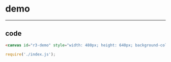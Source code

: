 # demo

-----

## code

```html
<canvas id="r3-demo" style="width: 480px; height: 640px; background-color:#000"></canvas>
```

```js
require('./index.js');

```

